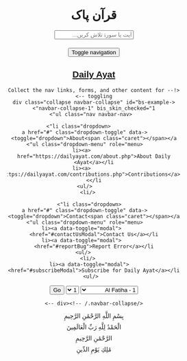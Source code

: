 <html lang="ar">
<head>
    <meta charset="UTF-8">
    <meta name="viewport" content="width=device-width, initial-scale=1.0">
    <title>Quran Website</title>
    <style>
        body { font-family: Arial, sans-serif; text-align: center; direction: rtl; }
        .container { width: 80%; margin: auto; }
        .search-bar { margin-bottom: 20px; }
        .ayah { margin: 10px 0; }
    </style>
</head>
<body>
    <div class="container">
        <h1>قرآن پاک</h1>
        <input type="text" class="search-bar" placeholder="آیت یا سورۃ تلاش کریں...">
       <nav class="navbar navbar-default navbar-fixed-top" role="navigation">
  <div class="container-fluid" bis_skin_checked="1">
    <!-- Brand and toggle get grouped for better mobile display -->
    <div class="navbar-header" bis_skin_checked="1">
      <button type="button" class="navbar-toggle collapsed" data-toggle="collapse" data-target="#bs-example-navbar-collapse-1">
        <span class="sr-only">Toggle navigation</span>
        <span class="icon-bar"></span>
        <span class="icon-bar"></span>
        <span class="icon-bar"></span>
      </button>
      <a class="navbar-brand" href="https://dailyayat.com"><h1 class="eng">Daily Ayat</h1>
      </a>
    </div>

    <!-- Collect the nav links, forms, and other content for toggling -->
    <div class="collapse navbar-collapse" id="bs-example-navbar-collapse-1" bis_skin_checked="1">
      <ul class="nav navbar-nav">
<!--class="active"
        <li><a href="https://dailyayat.com">Home</a></li>-->
              <li class="dropdown">
          <a href="#" class="dropdown-toggle" data-toggle="dropdown">About<span class="caret"></span></a>
          <ul class="dropdown-menu" role="menu">
            <li><a href="https://dailyayat.com/about.php">About Daily Ayat</a></li>
            <li><a href="https://dailyayat.com/contributions.php">Contributions</a></li>
          </ul>
        </li>
<!-- <li class="dropdown">
          <a href="#" class="dropdown-toggle" data-toggle="dropdown">Al Quran <span class="caret"></span></a>
          <ul class="dropdown-menu" role="menu">
            <li><a href="https://dailyayat.com/about.php">What is Quran</a></li>
            <li><a href="https://dailyayat.com/about.php">Quran Images</a></li>
            <li><a href="https://dailyayat.com/about.php">Quran Statistics</a></li>
            <li class="divider"></li>
            <li><a href="https://dailyayat.com/about.php">Quran and Science</a></li>
            <li class="divider"></li>
            <li><a href="https://dailyayat.com/about.php">Miracles of Quran</a></li>
          </ul>
        </li> -->
       <li class="dropdown">
          <a href="#" class="dropdown-toggle" data-toggle="dropdown">Contact<span class="caret"></span></a>
          <ul class="dropdown-menu" role="menu">
            <li><a data-toggle="modal" href="#contactUsModal">Contact Us</a></li>
            <li><a data-toggle="modal" href="#reportBug">Report Error</a></li>
           </ul>
        </li>
       <li><a data-toggle="modal" href="#subscribeModal">Subscribe for Daily Ayat</a></li>
      </ul>
<form role="form" class="navbar-form navbar-right" action="index.php" method="post">
<select name="ssid" id="surah_select" onchange="loadAyats(this.options[this.selectedIndex].getAttribute('ayats'))" class="form-control" required="required" fdprocessedid="z613ib">
<!--<option value="1">1 - Al-Fatiha</option>-->
                                                    <option ayats="7" value="1">
                          1 - Al Fatiha                          </option>
                                                    <option ayats="286" value="2">
                          2 - Al Baqara                          </option>
                                                    <option ayats="200" value="3">
                          3 - Aal e Imran                          </option>
                                                    <option ayats="176" value="4">
                          4 - An Nisa                          </option>
                                                    <option ayats="120" value="5">
                          5 - Al Meada                          </option>
                                                    <option ayats="165" value="6">
                          6 - Al Anaam                          </option>
                                                    <option ayats="206" value="7">
                          7 - Al Araf                          </option>
                                                    <option ayats="75" value="8">
                          8 - Al Anfal                          </option>
                                                    <option ayats="129" value="9">
                          9 - At Taubah                          </option>
                                                    <option ayats="109" value="10">
                          10 - Yunus                          </option>
                                                    <option ayats="123" value="11">
                          11 - Hud                          </option>
                                                    <option ayats="111" value="12">
                          12 - Yusuf                          </option>
                                                    <option ayats="43" value="13">
                          13 - Ar Rad                          </option>
                                                    <option ayats="52" value="14">
                          14 - Ibrahim                          </option>
                                                    <option ayats="99" value="15">
                          15 - Al Hijr                          </option>
                                                    <option ayats="128" value="16">
                          16 - An Nahl                          </option>
                                                    <option ayats="111" value="17">
                          17 - Al Isra                          </option>
                                                    <option ayats="110" value="18">
                          18 - Al Kahf                          </option>
                                                    <option ayats="98" value="19">
                          19 - Maryam                          </option>
                                                    <option ayats="135" value="20">
                          20 - Taha                          </option>
                                                    <option ayats="112" value="21">
                          21 - Al Anbiya                          </option>
                                                    <option ayats="78" value="22">
                          22 - Al Hajj                          </option>
                                                    <option ayats="118" value="23">
                          23 - Al Mumenoon                          </option>
                                                    <option ayats="64" value="24">
                          24 - An Noor                          </option>
                                                    <option ayats="77" value="25">
                          25 - Al Furqan                          </option>
                                                    <option ayats="227" value="26">
                          26 - Ash Shuara                          </option>
                                                    <option ayats="93" value="27">
                          27 - An Naml                          </option>
                                                    <option ayats="88" value="28">
                          28 - Al Qasas                          </option>
                                                    <option ayats="69" value="29">
                          29 - Al Ankaboot                          </option>
                                                    <option ayats="60" value="30">
                          30 - Ar Room                          </option>
                                                    <option ayats="34" value="31">
                          31 - Luqman                          </option>
                                                    <option ayats="30" value="32">
                          32 - As Sajda                          </option>
                                                    <option ayats="73" value="33">
                          33 - Al Ahzab                          </option>
                                                    <option ayats="54" value="34">
                          34 - Saba                          </option>
                                                    <option ayats="45" value="35">
                          35 - Fatir                          </option>
                                                    <option ayats="83" value="36">
                          36 - Ya Seen                          </option>
                                                    <option ayats="182" value="37">
                          37 - As Saaffat                          </option>
                                                    <option ayats="88" value="38">
                          38 - Sad                          </option>
                                                    <option ayats="75" value="39">
                          39 - Az Zumar                          </option>
                                                    <option ayats="85" value="40">
                          40 - Al Ghafir                          </option>
                                                    <option ayats="54" value="41">
                          41 - Fussilat                          </option>
                                                    <option ayats="53" value="42">
                          42 - Ash Shura                          </option>
                                                    <option ayats="89" value="43">
                          43 - Az Zukhruf                          </option>
                                                    <option ayats="59" value="44">
                          44 - Ad Dukhan                          </option>
                                                    <option ayats="37" value="45">
                          45 - Al Jathiya                          </option>
                                                    <option ayats="35" value="46">
                          46 - Al Ahqaf                          </option>
                                                    <option ayats="38" value="47">
                          47 - Muhammad                          </option>
                                                    <option ayats="29" value="48">
                          48 - Al Fath                          </option>
                                                    <option ayats="18" value="49">
                          49 - Al Hujraat                          </option>
                                                    <option ayats="45" value="50">
                          50 - Qaf                          </option>
                                                    <option ayats="60" value="51">
                          51 - Adh Dhariyat                          </option>
                                                    <option ayats="49" value="52">
                          52 - At tur                          </option>
                                                    <option ayats="62" value="53">
                          53 - An Najm                          </option>
                                                    <option ayats="55" value="54">
                          54 - Al Qamar                          </option>
                                                    <option ayats="78" value="55">
                          55 - Al Rahman                          </option>
                                                    <option ayats="96" value="56">
                          56 - Al Waqia                          </option>
                                                    <option ayats="29" value="57">
                          57 - Al Hadid                          </option>
                                                    <option ayats="22" value="58">
                          58 - Al Mujadila                          </option>
                                                    <option ayats="24" value="59">
                          59 - Al Hashr                          </option>
                                                    <option ayats="13" value="60">
                          60 - Al Mumtahina                          </option>
                                                    <option ayats="14" value="61">
                          61 - As Saff                          </option>
                                                    <option ayats="11" value="62">
                          62 - Al Jumua                          </option>
                                                    <option ayats="11" value="63">
                          63 - Al Munafiqoon                          </option>
                                                    <option ayats="18" value="64">
                          64 - At Taghabun                          </option>
                                                    <option ayats="12" value="65">
                          65 - At Talaq                          </option>
                                                    <option ayats="12" value="66">
                          66 - At Tahrim                          </option>
                                                    <option ayats="30" value="67">
                          67 - Al Mulk                          </option>
                                                    <option ayats="52" value="68">
                          68 - Al Qalam                          </option>
                                                    <option ayats="52" value="69">
                          69 - Al Haaqqa                          </option>
                                                    <option ayats="44" value="70">
                          70 - Al Maarij                          </option>
                                                    <option ayats="28" value="71">
                          71 - Nooh                          </option>
                                                    <option ayats="28" value="72">
                          72 - Al Jinn                          </option>
                                                    <option ayats="20" value="73">
                          73 - Al Muzzammil                          </option>
                                                    <option ayats="56" value="74">
                          74 - Al Muddathir                          </option>
                                                    <option ayats="40" value="75">
                          75 - Al Qiyama                          </option>
                                                    <option ayats="31" value="76">
                          76 - Al Insan                          </option>
                                                    <option ayats="50" value="77">
                          77 - Al Mursalat                          </option>
                                                    <option ayats="40" value="78">
                          78 - An Naba                          </option>
                                                    <option ayats="46" value="79">
                          79 - An Naziat                          </option>
                                                    <option ayats="42" value="80">
                          80 - Abasa                          </option>
                                                    <option ayats="29" value="81">
                          81 - At Takwir                          </option>
                                                    <option ayats="19" value="82">
                          82 - AL Infitar                          </option>
                                                    <option ayats="36" value="83">
                          83 - Al Mutaffifin                          </option>
                                                    <option ayats="25" value="84">
                          84 - Al Inshiqaq                          </option>
                                                    <option ayats="22" value="85">
                          85 - Al Burooj                          </option>
                                                    <option ayats="17" value="86">
                          86 - At Tariq                          </option>
                                                    <option ayats="19" value="87">
                          87 - Al Ala                          </option>
                                                    <option ayats="26" value="88">
                          88 - Al Ghashiya                          </option>
                                                    <option ayats="30" value="89">
                          89 - Al Fajr                          </option>
                                                    <option ayats="20" value="90">
                          90 - Al Balad                          </option>
                                                    <option ayats="15" value="91">
                          91 - Ash Shams                          </option>
                                                    <option ayats="21" value="92">
                          92 - Al Lail                          </option>
                                                    <option ayats="11" value="93">
                          93 - Ad Dhuha                          </option>
                                                    <option ayats="8" value="94">
                          94 - Al Inshirah                          </option>
                                                    <option ayats="8" value="95">
                          95 - At Tin                          </option>
                                                    <option ayats="19" value="96">
                          96 - Al Alaq                          </option>
                                                    <option ayats="5" value="97">
                          97 - Al Qadr                          </option>
                                                    <option ayats="8" value="98">
                          98 - Al Bayyina                          </option>
                                                    <option ayats="8" value="99">
                          99 - Al Zalzala                          </option>
                                                    <option ayats="11" value="100">
                          100 - Al Adiyat                          </option>
                                                    <option ayats="11" value="101">
                          101 - Al Qaria                          </option>
                                                    <option ayats="8" value="102">
                          102 - At Takathur                          </option>
                                                    <option ayats="3" value="103">
                          103 - Al Asr                          </option>
                                                    <option ayats="9" value="104">
                          104 - Al Humaza                          </option>
                                                    <option ayats="5" value="105">
                          105 - Al fil                          </option>
                                                    <option ayats="4" value="106">
                          106 - Quraish                          </option>
                                                    <option ayats="7" value="107">
                          107 - Al Maun                          </option>
                                                    <option ayats="3" value="108">
                          108 - Al Kauther                          </option>
                                                    <option ayats="6" value="109">
                          109 - Al Kafiroon                          </option>
                                                    <option ayats="3" value="110">
                          110 - An Nasr                          </option>
                                                    <option ayats="5" value="111">
                          111 - Al Masadd                          </option>
                                                    <option ayats="4" value="112">
                          112 - Al Ikhlas                          </option>
                                                    <option ayats="5" value="113">
                          113 - Al Falaq                          </option>
                                                    <option ayats="6" value="114">
                          114 - An Nas                          </option>
                                                  </select>
                      <script>

function loadAyats(a) {
var result='';
document.getElementById('ayat_id').innerHTML = '<option value=""> - </option>';
for(var i=1; i<=a;i++){
		result += '<option value="'+i+'">'+i+'</option>';
    }
document.getElementById('ayat_id').innerHTML = result;
}
</script>
                        <select name="aaid" id="ayat_id" class="form-control" required="required" fdprocessedid="vt33fr">
                                                    <option ayat_id="1" value="1">
                          1                          </option>
                                                    <option ayat_id="2" value="2">
                          2                          </option>
                                                    <option ayat_id="3" value="3">
                          3                          </option>
                                                    <option ayat_id="4" value="4">
                          4                          </option>
                                                    <option ayat_id="5" value="5">
                          5                          </option>
                                                    <option ayat_id="6" value="6">
                          6                          </option>
                                                    <option ayat_id="7" value="7">
                          7                          </option>
                                                  </select>
<button type="submit" class="btn btn-default" fdprocessedid="725uo7">Go</button>
                          </form>



    </div><!-- /.navbar-collapse -->
  </div><!-- /.container-fluid -->
</nav> <div id="ayahs">
            <p class="ayah">بِسْمِ اللَّهِ الرَّحْمَٰنِ الرَّحِيمِ</p>
            <p class="ayah">الْحَمْدُ لِلَّهِ رَبِّ الْعَالَمِينَ</p>
            <p class="ayah">الرَّحْمَٰنِ الرَّحِيمِ</p>
            <p class="ayah">مَٰلِكِ يَوْمِ الدِّينِ</p>
        </div>
    </div>
</body>
</html>
